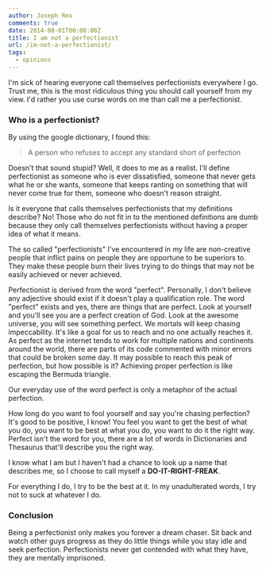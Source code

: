```yaml
---
author: Joseph Rex
comments: true
date: 2014-08-01T00:00:00Z
title: I am not a perfectionist
url: /im-not-a-perfectionist/
tags:
  - opinions
---
```


I'm sick of hearing everyone call themselves perfectionists everywhere I go. Trust me, this is the most ridiculous thing you should call yourself from my view. I'd rather you use curse words on me than call me a perfectionist.
<!--more-->

### Who is a perfectionist?

By using the google dictionary, I found this:

> A person who refuses to accept any standard short of perfection

Doesn't that sound stupid? Well, it does to me as a realist. I'll define perfectionist as someone who is ever dissatisfied, someone that never gets what he or she wants, someone that keeps ranting on something that will never come true for them, someone who doesn't reason straight.

Is it everyone that calls themselves perfectionists that my definitions describe? No! Those who do not fit in to the mentioned definitions are dumb because they only call themselves perfectionists without having a proper idea of what it means.

The so called "perfectionists" I've encountered in my life are non-creative people that inflict pains on people they are opportune to be superiors to. They make these people burn their lives trying to do things that may not be easily achieved or never achieved.

Perfectionist is derived from the word "perfect". Personally, I don't believe any adjective should exist if it doesn't play a qualification role. The word "perfect" exists and yes, there are things that are perfect. Look at yourself and you'll see you are a perfect creation of God. Look at the awesome universe, you will see something perfect. We mortals will keep chasing impeccability. It's like a goal for us to reach and no one actually reaches it. As perfect as the internet tends to work for multiple nations and continents around the world, there are parts of its code commented with minor errors that could be broken some day. It may possible to reach this peak of perfection, but how possible is it? Achieving proper perfection is like escaping the Bermuda triangle.

Our everyday use of the word perfect is only a metaphor of the actual perfection.

How long do you want to fool yourself and say you're chasing perfection? It's good to be positive, I know! You feel you want to get the best of what you do, you want to be best at what you do, you want to do it the right way. Perfect isn't the word for you, there are a lot of words in Dictionaries and Thesaurus that'll describe you the right way.

I know what I am but I haven't had a chance to look up a name that describes me, so I choose to call myself a **DO-IT-RIGHT-FREAK**.

For everything I do, I try to be the best at it. In my unadulterated words, I try not to suck at whatever I do.

### Conclusion

Being a perfectionist only makes you forever a dream chaser. Sit back and watch other guys progress as they do little things while you stay idle and seek perfection. Perfectionists never get contended with what they have, they are mentally imprisoned.
